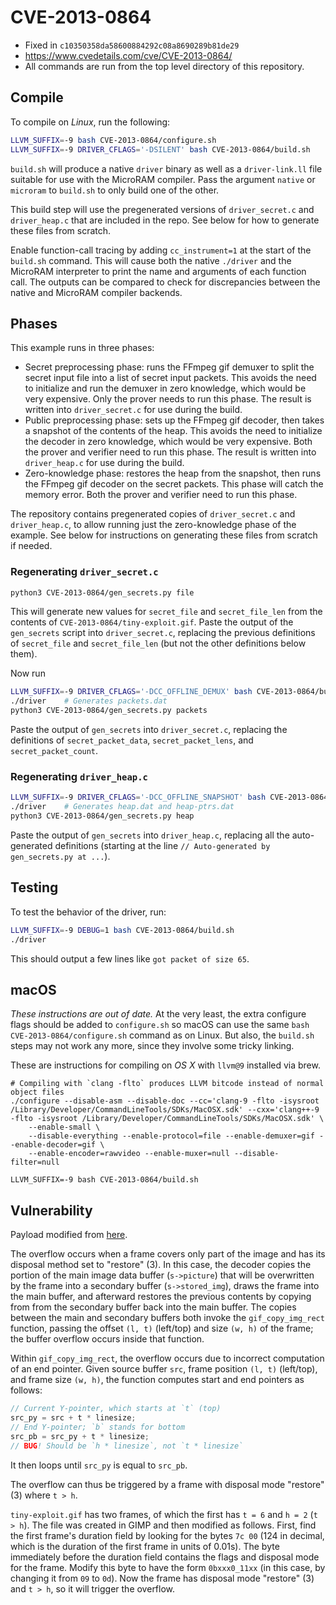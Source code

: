 CVE-2013-0864
=============

- Fixed in `c10350358da58600884292c08a8690289b81de29`
- https://www.cvedetails.com/cve/CVE-2013-0864/
- All commands are run from the top level directory of this repository.

## Compile

To compile on *Linux*, run the following:

```sh
LLVM_SUFFIX=-9 bash CVE-2013-0864/configure.sh
LLVM_SUFFIX=-9 DRIVER_CFLAGS='-DSILENT' bash CVE-2013-0864/build.sh
```

`build.sh` will produce a native `driver` binary as well as a `driver-link.ll`
file suitable for use with the MicroRAM compiler.  Pass the argument `native`
or `microram` to `build.sh` to only build one of the other.

This build step will use the pregenerated versions of `driver_secret.c` and
`driver_heap.c` that are included in the repo.  See below for how to generate
these files from scratch.

Enable function-call tracing by adding `cc_instrument=1` at the start of the
`build.sh` command.  This will cause both the native `./driver` and the
MicroRAM interpreter to print the name and arguments of each function call.
The outputs can be compared to check for discrepancies between the native and
MicroRAM compiler backends.

## Phases

This example runs in three phases:

* Secret preprocessing phase: runs the FFmpeg gif demuxer to split the secret
  input file into a list of secret input packets.  This avoids the need to
  initialize and run the demuxer in zero knowledge, which would be very
  expensive.  Only the prover needs to run this phase.  The result is written
  into `driver_secret.c` for use during the build.
* Public preprocessing phase: sets up the FFmpeg gif decoder, then takes a
  snapshot of the contents of the heap.  This avoids the need to initialize the
  decoder in zero knowledge, which would be very expensive.  Both the prover
  and verifier need to run this phase.  The result is written into
  `driver_heap.c` for use during the build.
* Zero-knowledge phase: restores the heap from the snapshot, then runs the
  FFmpeg gif decoder on the secret packets.  This phase will catch the memory
  error.  Both the prover and verifier need to run this phase.

The repository contains pregenerated copies of `driver_secret.c` and
`driver_heap.c`, to allow running just the zero-knowledge phase of the example.
See below for instructions on generating these files from scratch if needed.

### Regenerating `driver_secret.c`

```sh
python3 CVE-2013-0864/gen_secrets.py file
```

This will generate new values for `secret_file` and `secret_file_len` from the
contents of `CVE-2013-0864/tiny-exploit.gif`.  Paste the output of the
`gen_secrets` script into `driver_secret.c`, replacing the previous definitions
of `secret_file` and `secret_file_len` (but not the other definitions below
them).

Now run

```sh
LLVM_SUFFIX=-9 DRIVER_CFLAGS='-DCC_OFFLINE_DEMUX' bash CVE-2013-0864/build.sh
./driver    # Generates packets.dat
python3 CVE-2013-0864/gen_secrets.py packets
```

Paste the output of `gen_secrets` into `driver_secret.c`, replacing the
definitions of `secret_packet_data`, `secret_packet_lens`, and
`secret_packet_count`.

### Regenerating `driver_heap.c`

```sh
LLVM_SUFFIX=-9 DRIVER_CFLAGS='-DCC_OFFLINE_SNAPSHOT' bash CVE-2013-0864/build.sh
./driver    # Generates heap.dat and heap-ptrs.dat
python3 CVE-2013-0864/gen_secrets.py heap
```

Paste the output of `gen_secrets` into `driver_heap.c`, replacing all the
auto-generated definitions (starting at the line `// Auto-generated by
gen_secrets.py at ...`).

## Testing

To test the behavior of the driver, run:

```sh
LLVM_SUFFIX=-9 DEBUG=1 bash CVE-2013-0864/build.sh
./driver
```

This should output a few lines like `got packet of size 65`.


## macOS

*These instructions are out of date.*  At the very least, the extra configure
flags should be added to `configure.sh` so macOS can use the same `bash
CVE-2013-0864/configure.sh` command as on Linux.  But also, the `build.sh`
steps may not work any more, since they involve some tricky linking.

These are instructions for compiling on *OS X* with `llvm@9` installed via brew.

```
# Compiling with `clang -flto` produces LLVM bitcode instead of normal object files
./configure --disable-asm --disable-doc --cc='clang-9 -flto -isysroot /Library/Developer/CommandLineTools/SDKs/MacOSX.sdk' --cxx='clang++-9 -flto -isysroot /Library/Developer/CommandLineTools/SDKs/MacOSX.sdk' \
    --enable-small \
    --disable-everything --enable-protocol=file --enable-demuxer=gif --enable-decoder=gif \
    --enable-encoder=rawvideo --enable-muxer=null --disable-filter=null

LLVM_SUFFIX=-9 bash CVE-2013-0864/build.sh
```

## Vulnerability

Payload modified from [here](https://66.media.tumblr.com/5a646387587dd017f65b3742951670b3/tumblr_mjq8ocHhEE1rpur03o1_400.gifv).

The overflow occurs when a frame covers only part of the image and has its
disposal method set to "restore" (3).  In this case, the decoder copies the
portion of the main image data buffer (`s->picture`) that will be overwritten
by the frame into a secondary buffer (`s->stored_img`), draws the frame into
the main buffer, and afterward restores the previous contents by copying from
from the secondary buffer back into the main buffer.  The copies between the
main and secondary buffers both invoke the `gif_copy_img_rect` function,
passing the offset `(l, t)` (left/top) and size `(w, h)` of the frame; the
buffer overflow occurs inside that function.

Within `gif_copy_img_rect`, the overflow occurs due to incorrect computation of
an end pointer.  Given source buffer `src`, frame position `(l, t)` (left/top),
and frame size `(w, h)`, the function computes start and end pointers as
follows:
```C
// Current Y-pointer, which starts at `t` (top)
src_py = src + t * linesize;
// End Y-pointer; `b` stands for bottom
src_pb = src_py + t * linesize;
// BUG! Should be `h * linesize`, not `t * linesize`
```
It then loops until `src_py` is equal to `src_pb`.

The overflow can thus be triggered by a frame with disposal mode "restore" (3)
where `t > h`.

`tiny-exploit.gif` has two frames, of which the first has `t = 6` and `h = 2`
(`t > h`).  The file was created in GIMP and then modified as follows.  First,
find the first frame's duration field by looking for the bytes `7c 00` (124 in
decimal, which is the duration of the first frame in units of 0.01s).  The byte
immediately before the duration field contains the flags and disposal mode for
the frame.  Modify this byte to have the form `0bxxx0_11xx` (in this case, by
changing it from `09` to `0d`).  Now the frame has disposal mode "restore" (3)
and `t > h`, so it will trigger the overflow.
